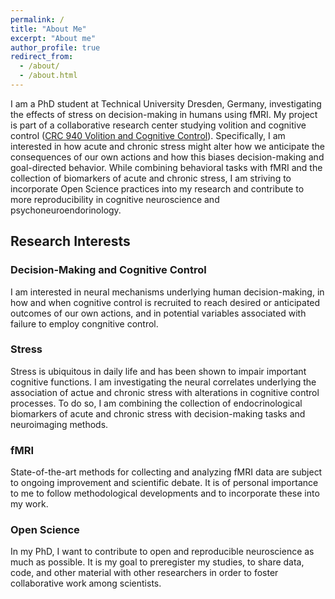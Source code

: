 ```yaml
---
permalink: /
title: "About Me"
excerpt: "About me"
author_profile: true
redirect_from: 
  - /about/
  - /about.html
---
```


I am a PhD student at Technical University Dresden, Germany, investigating the effects of stress on decision-making in humans using fMRI. My project is part of a collaborative research center studying volition and cognitive control ([CRC 940 Volition and Cognitive Control](https://tu-dresden.de/bereichsuebergreifendes/sfb940/research/b-modulatoren/b5?set_language=en)). Specifically, I am interested in how acute and chronic stress might alter how we anticipate the consequences of our own actions and how this biases decision-making and goal-directed behavior. While combining behavioral tasks with fMRI and the collection of biomarkers of acute and chronic stress, I am striving to incorporate Open Science practices into my research and contribute to more reproducibility in cognitive neuroscience and psychoneuroendorinology.

## Research Interests

### Decision-Making and Cognitive Control
I am interested in neural mechanisms underlying human decision-making, in how and when cognitive control is recruited to reach desired or anticipated outcomes of our own actions, and in potential variables associated with failure to employ congnitive control. 

### Stress
Stress is ubiquitous in daily life and has been shown to impair important cognitive functions. I am investigating the neural correlates underlying the association of actue and chronic stress with alterations in cognitive control processes. To do so, I am combining the collection of endocrinological biomarkers of acute and chronic stress with decision-making tasks and neuroimaging methods.

### fMRI
State-of-the-art methods for collecting and analyzing fMRI data are subject to ongoing improvement and scientific debate. It is of personal importance to me to follow methodological developments and to incorporate these into my work.

### Open Science
In my PhD, I want to contribute to open and reproducible neuroscience as much as possible. It is my goal to preregister my studies, to share data, code, and other material with other researchers in order to foster collaborative work among scientists.

